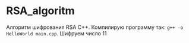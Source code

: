 # RSA_algoritm
Алгоритм шифрования RSA C++.
Компилирую программу так:
```g++ -o HelloWorld main.cpp```.
Шифруем число 11

